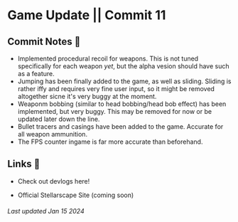 # Game Update || Commit 11
## Commit Notes 📒
- Implemented procedural recoil for weapons. This is not tuned specifically for each weapon *yet*, but the alpha vesion should have such as a feature.
- Jumping has been finally added to the game, as well as sliding. Sliding is rather iffy and requires very fine user input, so it might be removed altogether sicne it's very buggy at the moment.
- Weaponm bobbing (similar to head bobbing/head bob effect) has been implemented, but very buggy. This may be removed for now or be updated later down the line.
- Bullet tracers and casings have been added to the game. Accurate for all weapon ammunition.
- The FPS counter ingame is far more accurate than beforehand.
## Links 🚀
- <a href="https://medium.com/@nubb" target="_blank" style="text-decoration:none;" >Check out devlogs here!</a>

- Official Stellarscape Site (coming soon)

###### Last updated Jan 15 2024

